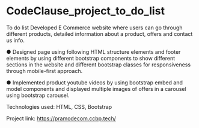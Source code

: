 # CodeClause_project_to_do_list
To do list
Developed E Commerce website where users can go through different products, detailed information about a product, offers and contact us info.

● Designed page using following HTML structure elements and footer elements by using different bootstrap components to show different sections in the website and different bootstrap classes for responsiveness through mobile-first approach.

● Implemented product youtube videos by using bootstrap embed and model components and displayed multiple images of offers in a carousel using bootstrap carousel.

Technologies used: HTML, CSS, Bootstrap

Project link: https://pramodecom.ccbp.tech/


